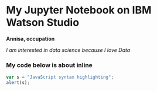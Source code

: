 # My Jupyter Notebook on IBM Watson Studio

**Annisa, occupation**

*I am interested in data science because I love Data*

### My code below is about inline
```javascript
var s = "JavaScript syntax highlighting";
alert(s);
```
